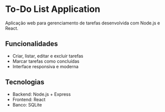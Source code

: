 # To-Do List Application

Aplicação web para gerenciamento de tarefas desenvolvida com Node.js e React.

## Funcionalidades

- Criar, listar, editar e excluir tarefas
- Marcar tarefas como concluídas
- Interface responsiva e moderna

## Tecnologias

- Backend: Node.js + Express
- Frontend: React
- Banco: SQLite